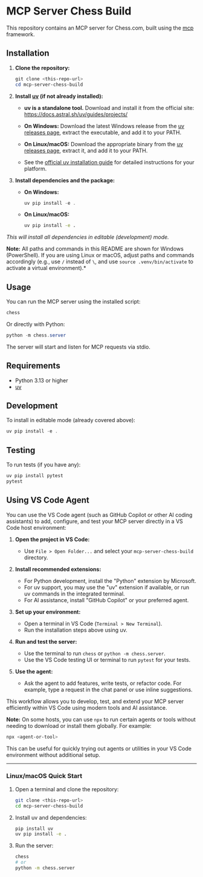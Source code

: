 # MCP Server Chess Build

This repository contains an MCP server for Chess.com, built using the [mcp](https://github.com/modelcontext/mcp) framework.

## Installation

1. **Clone the repository:**
   ```powershell
   git clone <this-repo-url>
   cd mcp-server-chess-build
   ```


2. **Install [uv](https://github.com/astral-sh/uv) (if not already installed):**
   - **uv is a standalone tool.** Download and install it from the official site:
     https://docs.astral.sh/uv/guides/projects/

   - **On Windows:**
     Download the latest Windows release from the [uv releases page](https://github.com/astral-sh/uv/releases), extract the executable, and add it to your PATH.

   - **On Linux/macOS:**
     Download the appropriate binary from the [uv releases page](https://github.com/astral-sh/uv/releases), extract it, and add it to your PATH.

   - See the [official uv installation guide](https://docs.astral.sh/uv/guides/projects/) for detailed instructions for your platform.

3. **Install dependencies and the package:**
   - **On Windows:**
     ```powershell
     uv pip install -e .
     ```
   - **On Linux/macOS:**
     ```bash
     uv pip install -e .
     ```

*This will install all dependencies in editable (development) mode.*

**Note:** All paths and commands in this README are shown for Windows (PowerShell). If you are using Linux or macOS, adjust paths and commands accordingly (e.g., use `/` instead of `\`, and use `source .venv/bin/activate` to activate a virtual environment).* 

## Usage


You can run the MCP server using the installed script:

```powershell
chess
```

Or directly with Python:

```powershell
python -m chess.server
```

The server will start and listen for MCP requests via stdio.

## Requirements
- Python 3.13 or higher
- [uv](https://github.com/astral-sh/uv)

## Development

To install in editable mode (already covered above):
```powershell
uv pip install -e .
```

## Testing

To run tests (if you have any):
```powershell
uv pip install pytest
pytest
```

## Using VS Code Agent

You can use the VS Code agent (such as GitHub Copilot or other AI coding assistants) to add, configure, and test your MCP server directly in a VS Code host environment:

1. **Open the project in VS Code:**
   - Use `File > Open Folder...` and select your `mcp-server-chess-build` directory.

2. **Install recommended extensions:**
   - For Python development, install the "Python" extension by Microsoft.
   - For uv support, you may use the "uv" extension if available, or run uv commands in the integrated terminal.
   - For AI assistance, install "GitHub Copilot" or your preferred agent.

3. **Set up your environment:**
   - Open a terminal in VS Code (`Terminal > New Terminal`).
   - Run the installation steps above using uv.

4. **Run and test the server:**
   - Use the terminal to run `chess` or `python -m chess.server`.
   - Use the VS Code testing UI or terminal to run `pytest` for your tests.

5. **Use the agent:**
   - Ask the agent to add features, write tests, or refactor code. For example, type a request in the chat panel or use inline suggestions.

This workflow allows you to develop, test, and extend your MCP server efficiently within VS Code using modern tools and AI assistance.

**Note:**
On some hosts, you can use `npx` to run certain agents or tools without needing to download or install them globally. For example:

```powershell
npx <agent-or-tool>
```
This can be useful for quickly trying out agents or utilities in your VS Code environment without additional setup.

---

### Linux/macOS Quick Start

1. Open a terminal and clone the repository:
   ```bash
   git clone <this-repo-url>
   cd mcp-server-chess-build
   ```
2. Install uv and dependencies:
   ```bash
   pip install uv
   uv pip install -e .
   ```
3. Run the server:
   ```bash
   chess
   # or
   python -m chess.server
   ```
